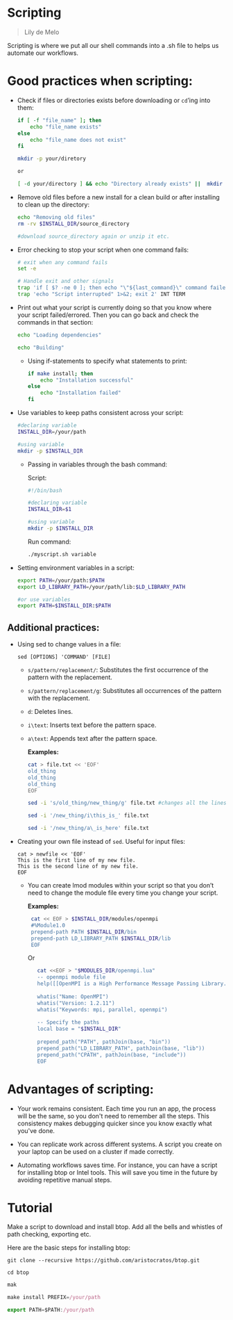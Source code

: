# Scripting 
> Lily de Melo
> 

Scripting is where we put all our shell commands into a .sh file to helps us automate our workflows.

# Good practices when scripting: 

- Check if files or directories exists before downloading or `cd`’ing into them:

	```bash
	if [ -f "file_name" ]; then
		echo "file_name exists"
	else
		echo "file_name does not exist"
	fi
	```
	
	```bash
	mkdir -p your/diretory
	
	or
	
	[ -d your/directory ] && echo "Directory already exists" ||  mkdir -p your/directory
	```
  

- Remove old files before a new install for a clean build or after installing to clean up the directory:

	```bash
	echo "Removing old files"
	rm -rv $INSTALL_DIR/source_directory
	
	#download source_directory again or unzip it etc.
	```

- Error checking to stop your script when one command fails:

	```bash
	# exit when any command fails
	set -e
	
	# Handle exit and other signals
	trap 'if [ $? -ne 0 ]; then echo "\"${last_command}\" command failed with exit code $?." 1>&2; fi' EXIT
	trap 'echo "Script interrupted" 1>&2; exit 2' INT TERM
	```

- Print out what your script is currently doing so that you know where your script failed/errored. Then you can go back and check the commands in that section:

	```bash
	echo "Loading dependencies"
	
	echo "Building"
	```

	- Using if-statements to specify what statements to print:

		```bash
		if make install; then
		    echo "Installation successful"
		else
		    echo "Installation failed"
		fi 
		```

- Use variables to keep paths consistent across your script:

	```bash
	#declaring variable
	INSTALL_DIR=/your/path
	
	#using variable
	mkdir -p $INSTALL_DIR
	```

	- Passing in variables through the bash command:

	  Script:
	    
	    ```bash
	    #!/bin/bash
	    
	    #declaring variable
	    INSTALL_DIR=$1
	    
	    #using variable
	    mkdir -p $INSTALL_DIR
	    ```
	    
	  Run command:
	    
	    ```bash
	    ./myscript.sh variable 
	    ```

- Setting environment variables in a script:

	```bash
	export PATH=/your/path:$PATH
	export LD_LIBRARY_PATH=/your/path/lib:$LD_LIBRARY_PATH
	
	#or use variables
	export PATH=$INSTALL_DIR:$PATH
	```

## Additional practices:

- Using sed to change values in a file:

	```
	sed [OPTIONS] 'COMMAND' [FILE]
	```

  - `s/pattern/replacement/`: Substitutes the first occurrence of the pattern with the replacement.
  - `s/pattern/replacement/g`: Substitutes all occurrences of the pattern with the replacement.
  - `d`: Deletes lines.
  - `i\text`: Inserts text before the pattern space.
  - `a\text`: Appends text after the pattern space.

	**Examples:**
	
	```bash
	cat > file.txt << 'EOF'
	old_thing
	old_thing
	old_thing
	EOF
	```
	
	```bash
	sed -i 's/old_thing/new_thing/g' file.txt #changes all the lines
	
	sed -i '/new_thing/i\this_is_' file.txt
	
	sed -i '/new_thing/a\_is_here' file.txt
	```

- Creating your own file instead of `sed`. Useful for input files:

	```
	cat > newfile << 'EOF'
	This is the first line of my new file.
	This is the second line of my new file.
	EOF
	```

  - You can create lmod modules within your script so that you don’t need to change the module file every time you change your script.

	   **Examples:**
	    
	   ```bash
	    cat << EOF > $INSTALL_DIR/modules/openmpi
	    #%Module1.0
	    prepend-path PATH $INSTALL_DIR/bin
	    prepend-path LD_LIBRARY_PATH $INSTALL_DIR/lib
	    EOF
	   ```
    Or
	    
	 ```bash
	    cat <<EOF > "$MODULES_DIR/openmpi.lua"
	    -- openmpi module file
	    help([[OpenMPI is a High Performance Message Passing Library.]])
	    
	    whatis("Name: OpenMPI")
	    whatis("Version: 1.2.11")
	    whatis("Keywords: mpi, parallel, openmpi")
	    
	    -- Specify the paths
	    local base = "$INSTALL_DIR"
	    
	    prepend_path("PATH", pathJoin(base, "bin"))
	    prepend_path("LD_LIBRARY_PATH", pathJoin(base, "lib"))
	    prepend_path("CPATH", pathJoin(base, "include"))
	    EOF
	 ```

# Advantages of scripting:

- Your work remains consistent. Each time you run an app, the process will be the same, so you don't need to remember all the steps. This consistency makes debugging quicker since you know exactly what you've done.

- You can replicate work across different systems. A script you create on your laptop can be used on a cluster if made correctly.

- Automating workflows saves time. For instance, you can have a script for installing btop or Intel tools. This will save you time in the future by avoiding repetitive manual steps.

# Tutorial

Make a script to download and install btop. Add all the bells and whistles of path checking, exporting etc.

Here are the basic steps for installing btop:

```
git clone --recursive https://github.com/aristocratos/btop.git
```
```
cd btop
```

```jsx
mak
```

```jsx
make install PREFIX=/your/path
```

```jsx
export PATH=$PATH:/your/path
```
